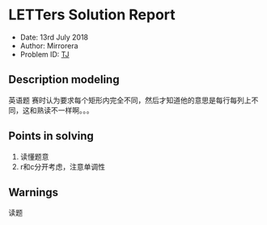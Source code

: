 
# LETTers Solution Report

- Date: 13rd July 2018
- Author: Mirrorera
- Problem ID: [TJ](https://www.nowcoder.com/acm/contest/145/J)

## Description modeling
英语题 赛时认为要求每个矩形内完全不同，然后才知道他的意思是每行每列上不同，这和熟读不一样啊。。。

## Points in solving
1. 读懂题意
2. r和c分开考虑，注意单调性

## Warnings
读题
